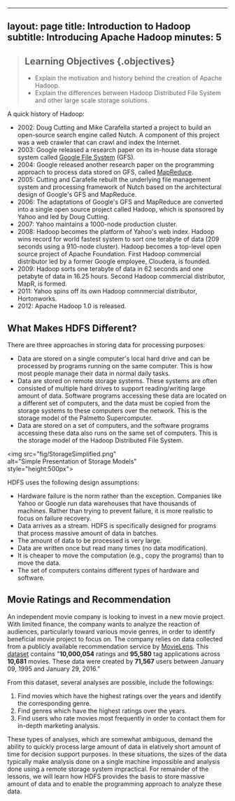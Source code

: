 
---
layout: page
title: Introduction to Hadoop
subtitle: Introducing Apache Hadoop
minutes: 5
---
> ## Learning Objectives {.objectives}
>
> *   Explain the motivation and history behind the creation of Apache Hadoop.
> *   Explain the differences between Hadoop Distributed File System and other large scale storage solutions.

A quick history of Hadoop:

-   2002: Doug Cutting and Mike Carafella started a project to build an open-source search engine called Nutch. 
    A component of this project was a web crawler that can crawl and index the Internet.
-   2003: Google released a research paper on its in-house data storage system 
    called [Google File System](http://dl.acm.org/citation.cfm?id=945450) (GFS).
-   2004: Google released another research paper on the programming approach to process data stored on GFS, 
    called [MapReduce](http://dl.acm.org/citation.cfm?id=1327492).
-   2005: Cutting and Carafelle rebuilt the underlying file management system and processing framework of Nutch 
    based on the architectural design of Google's GFS and MapReduce.
-   2006: The adaptations of Google's GFS and MapReduce are converted into a single open source project called 
    Hadoop, which is sponsored by Yahoo and led by Doug Cutting.
-   2007: Yahoo maintains a 1000-node production cluster.
-   2008: Hadoop becomes the platform of Yahoo's web index. Hadoop wins record for world fastest 
    system to sort one terabyte of data (209 seconds using a 910-node cluster). Hadoop becomes a 
    top-level open source project of Apache Foundation. First Hadoop commercial distributor led 
    by a former Google employee, Cloudera, is founded.
-   2009: Hadoop sorts one terabyte of data in 62 seconds and one petabyte of data in 16.25 hours. Second Hadoop 
    commercial distributor, MapR, is formed.
-   2011: Yahoo spins off its own Hadoop comnmercial distributor, Hortonworks.
-   2012: Apache Hadoop 1.0 is released.

## What Makes HDFS Different?

There are three approaches in storing data for processing purposes:

-   Data are stored on a single computer's local hard drive and can be processed by programs running on 
    the same computer. This is how most people manage their data in normal daily tasks.
-   Data are stored on remote storage systems. These systems are often consisted of multiple hard drives 
    to support reading/writing large amount of data. Software programs accessing these data are located 
    on a different set of computers, and the data must be copied from the storage systems to these computers 
    over the network. This is the storage model of the Palmetto Supercomputer.
-   Data are stored on a set of computers, and the software programs accessing these data also runs on 
    the same set of computers. This is the storage model of the Hadoop Distributed File System.

<img src="fig/StorageSimplified.png" \
     alt="Simple Presentation of Storage Models" \
     style="height:500px">

HDFS uses the following design assumptions:

-   Hardware failure is the norm rather than the exception. Companies like Yahoo or Google run data 
    warehouses that have thousands of machines. Rather than trying to prevent failure, it is more realistic 
    to focus on failure recovery.
-   Data arrives as a stream. HDFS is specifically designed for programs that process massive amount of data in 
    batches.
-   The amount of data to be processed is very large.
-   Data are written once but read many times (no data modification).
-   It is cheaper to move the computation (e.g., copy the programs) than to move the data.
-   The set of computers contains different types of hardware and software.


## Movie Ratings and Recommendation

An independent movie company is looking to invest in a new movie project. With limited finance, the company wants to 
analyze the reaction of audiences, particularly toward various movie genres, in order to identify beneficial 
movie project to focus on. The company relies on data collected from a publicly available recommendation service 
by [MovieLens](http://dl.acm.org/citation.cfm?id=2827872). This 
[dataset](http://files.grouplens.org/datasets/movielens/ml-10m-README.html) 
contains "**10,000,054** ratings and **95,580** tag applications across **10,681** movies. These data were created 
by **71,567** users between January 09, 1995 and January 29, 2016." 

From this dataset, several analyses are possible, include the followings:
1.   Find movies which have the highest ratings over the years and identify the corresponding genre.
2.   Find genres which have the highest ratings over the years.
3.   Find users who rate movies most frequently in order to contact them for in-depth marketing analysis.

These types of analyses, which are somewhat ambiguous, demand the ability to quickly process large amount of data in 
elatively short amount of time for decision support purposes. In these situations, the sizes of the data typically 
make analysis done on a single machine impossible and analysis done using a remote storage system impractical. For 
remainder of the lessons, we will learn how HDFS provides the basis to store massive amount of data and to enable 
the programming approach to analyze these data.

